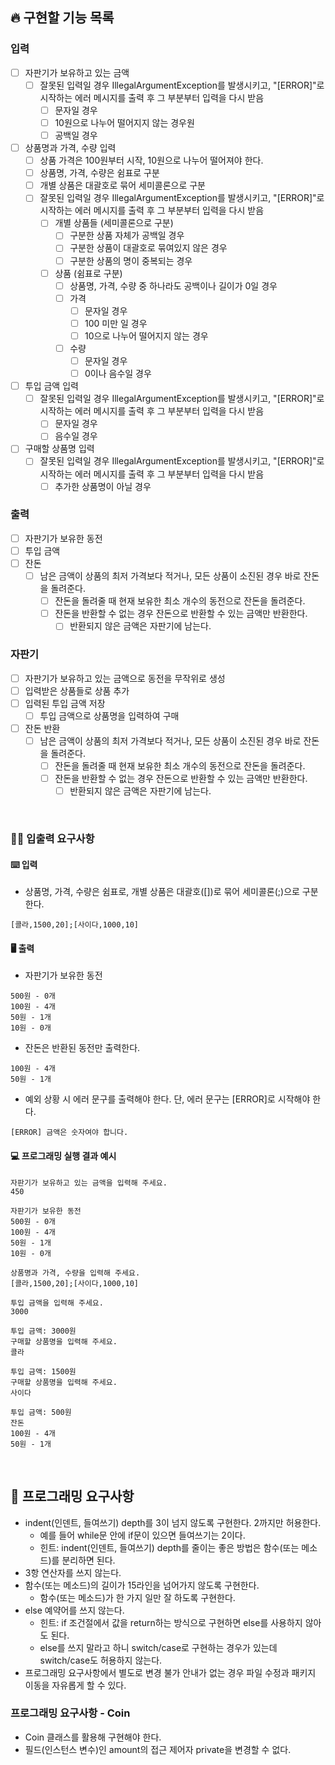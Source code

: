 ## 🔥 구현할 기능 목록

### 입력

- [ ] 자판기가 보유하고 있는 금액
    - [ ] 잘못된 입력일 경우 IllegalArgumentException를 발생시키고, "[ERROR]"로 시작하는 에러 메시지를 출력 후 그 부분부터 입력을 다시 받음
        - [ ] 문자일 경우
        - [ ] 10원으로 나누어 떨어지지 않는 경우원
        - [ ] 공백일 경우

- [ ] 상품명과 가격, 수량 입력
    - [ ] 상품 가격은 100원부터 시작, 10원으로 나누어 떨어져야 한다.
    - [ ] 상품명, 가격, 수량은 쉼표로 구분
    - [ ] 개별 상품은 대괄호로 묶어 세미콜론으로 구분
    - [ ] 잘못된 입력일 경우 IllegalArgumentException를 발생시키고, "[ERROR]"로 시작하는 에러 메시지를 출력 후 그 부분부터 입력을 다시 받음
        - [ ] 개별 상품들 (세미콜론으로 구분)
            - [ ] 구분한 상품 자체가 공백일 경우
            - [ ] 구분한 상품이 대괄호로 묶여있지 않은 경우
            - [ ] 구분한 상품의 명이 중복되는 경우
        - [ ] 상품 (쉼표로 구분)
            - [ ] 상품명, 가격, 수량 중 하나라도 공백이나 길이가 0일 경우
            - [ ] 가격
                - [ ] 문자일 경우
                - [ ] 100 미만 일 경우
                - [ ] 10으로 나누어 떨어지지 않는 경우
            - [ ] 수량
                - [ ] 문자일 경우
                - [ ] 0이나 음수일 경우

- [ ] 투입 금액 입력
    - [ ] 잘못된 입력일 경우 IllegalArgumentException를 발생시키고, "[ERROR]"로 시작하는 에러 메시지를 출력 후 그 부분부터 입력을 다시 받음
        - [ ] 문자일 경우
        - [ ] 음수일 경우

- [ ] 구매할 상품명 입력
    - [ ] 잘못된 입력일 경우 IllegalArgumentException를 발생시키고, "[ERROR]"로 시작하는 에러 메시지를 출력 후 그 부분부터 입력을 다시 받음
        - [ ] 추가한 상품명이 아닐 경우

### 출력

- [ ] 자판기가 보유한 동전
- [ ] 투입 금액
- [ ] 잔돈
    - [ ] 남은 금액이 상품의 최저 가격보다 적거나, 모든 상품이 소진된 경우 바로 잔돈을 돌려준다.
        - [ ] 잔돈을 돌려줄 때 현재 보유한 최소 개수의 동전으로 잔돈을 돌려준다.
        - [ ] 잔돈을 반환할 수 없는 경우 잔돈으로 반환할 수 있는 금액만 반환한다.
            - [ ] 반환되지 않은 금액은 자판기에 남는다.

### 자판기

- [ ] 자판기가 보유하고 있는 금액으로 동전을 무작위로 생성
- [ ] 입력받은 상품들로 상품 추가
- [ ] 입력된 투입 금액 저장
    - [ ] 투입 금액으로 상품명을 입력하여 구매
- [ ] 잔돈 반환
    - [ ] 남은 금액이 상품의 최저 가격보다 적거나, 모든 상품이 소진된 경우 바로 잔돈을 돌려준다.
        - [ ] 잔돈을 돌려줄 때 현재 보유한 최소 개수의 동전으로 잔돈을 돌려준다.
        - [ ] 잔돈을 반환할 수 없는 경우 잔돈으로 반환할 수 있는 금액만 반환한다.
            -[ ] 반환되지 않은 금액은 자판기에 남는다.

<br>

### ✍🏻 입출력 요구사항

#### ⌨️ 입력

- 상품명, 가격, 수량은 쉼표로, 개별 상품은 대괄호([])로 묶어 세미콜론(;)으로 구분한다.

```
[콜라,1500,20];[사이다,1000,10]
```

#### 🖥 출력

- 자판기가 보유한 동전

```
500원 - 0개
100원 - 4개
50원 - 1개
10원 - 0개
```

- 잔돈은 반환된 동전만 출력한다.

```
100원 - 4개
50원 - 1개
```

- 예외 상황 시 에러 문구를 출력해야 한다. 단, 에러 문구는 [ERROR]로 시작해야 한다.

```
[ERROR] 금액은 숫자여야 합니다.
```

#### 💻 프로그래밍 실행 결과 예시

```
자판기가 보유하고 있는 금액을 입력해 주세요.
450

자판기가 보유한 동전
500원 - 0개
100원 - 4개
50원 - 1개
10원 - 0개

상품명과 가격, 수량을 입력해 주세요.
[콜라,1500,20];[사이다,1000,10]

투입 금액을 입력해 주세요.
3000

투입 금액: 3000원
구매할 상품명을 입력해 주세요.
콜라

투입 금액: 1500원
구매할 상품명을 입력해 주세요.
사이다

투입 금액: 500원
잔돈
100원 - 4개
50원 - 1개
```

<br>

## 🎱 프로그래밍 요구사항

- indent(인덴트, 들여쓰기) depth를 3이 넘지 않도록 구현한다. 2까지만 허용한다.
    - 예를 들어 while문 안에 if문이 있으면 들여쓰기는 2이다.
    - 힌트: indent(인덴트, 들여쓰기) depth를 줄이는 좋은 방법은 함수(또는 메소드)를 분리하면 된다.
- 3항 연산자를 쓰지 않는다.
- 함수(또는 메소드)의 길이가 15라인을 넘어가지 않도록 구현한다.
    - 함수(또는 메소드)가 한 가지 일만 잘 하도록 구현한다.
- else 예약어를 쓰지 않는다.
    - 힌트: if 조건절에서 값을 return하는 방식으로 구현하면 else를 사용하지 않아도 된다.
    - else를 쓰지 말라고 하니 switch/case로 구현하는 경우가 있는데 switch/case도 허용하지 않는다.
- 프로그래밍 요구사항에서 별도로 변경 불가 안내가 없는 경우 파일 수정과 패키지 이동을 자유롭게 할 수 있다.

### 프로그래밍 요구사항 - Coin

- Coin 클래스를 활용해 구현해야 한다.
- 필드(인스턴스 변수)인 amount의 접근 제어자 private을 변경할 수 없다.
